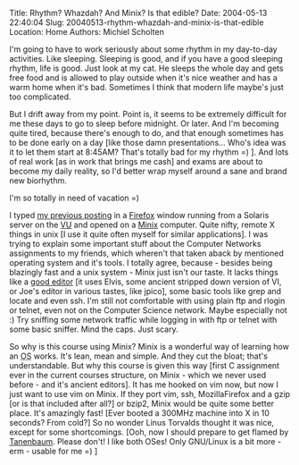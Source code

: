 Title: Rhythm? Whazdah? And Minix? Is that edible?
Date: 2004-05-13 22:40:04
Slug: 20040513-rhythm-whazdah-and-minix-is-that-edible
Location: Home
Authors: Michiel Scholten

<p>I'm going to have to work seriously about some rhythm in my day-to-day activities. Like sleeping. Sleeping is good, and if you have a good sleeping rhythm, life is good. Just look at my cat. He sleeps the whole day and gets free food and is allowed to play outside when it's nice weather and has a warm home when it's bad. Sometimes I think that modern life maybe's just too complicated.</p>
<p>But I drift away from my point. Point is, it seems to be extremely difficult for me these days to go to sleep before midnight. Or later. And I'm becoming quite tired, because there's enough to do, and that enough sometimes has to be done early on a day [like those damn presentations... Who's idea was it to let them start at 8:45AM? That's totally bad for my rhythm =) ]. And lots of real work [as in work that brings me cash] and exams are about to become my daily reality, so I'd better wrap myself around a sane and brand new biorhythm.</p>
<p>I'm so totally in need of vacation =)</p>

<p>I typed <a href="index.php?rantid=115">my previous posting</a> in a <a href="http://texturizer.net/firefox/index.html">Firefox</a> window running from a Solaris server on the <a href="http://www.cs.vu.nl">VU</a> and opened on a <a href="http://www.cs.vu.nl/~ast/minix.html">Minix</a> computer. Quite nifty, remote X things in unix [I use it quite often myself for similar applications]. I was trying to explain some important stuff about the Computer Networks assignments to my friends, which wheren't that taken aback by mentioned operating system and it's tools. I totally agree, because - besides being blazingly fast and a unix system - Minix just isn't our taste. It lacks things like a <a href="http://www.vim.org/">good editor</a> [it uses Elvis, some ancient stripped down version of VI, or Joe's editor in various tastes, like jpico], some basic tools like grep and locate and even ssh. I'm still not comfortable with using plain ftp and rlogin or telnet, even not on the Computer Science network. Maybe especially not :) Try sniffing some network traffic while logging in with ftp or telnet with some basic sniffer. Mind the caps. Just scary.</p>
<p>So why is this course using Minix? Minix is a wonderful way of learning how an <acronym title="Operating System">OS</acronym> works. It's lean, mean and simple. And they cut the bloat; that's understandable. But why this course is given this way [first C assignment ever in the current courses structure, on Minix - which we never used before - and it's ancient editors]. It has me hooked on vim now, but now I just want to use vim on Minix. If they port vim, ssh, MozillaFirefox and a gzip [or is that included after all?] or bzip2, Minix would be quite some better place. It's amazingly fast! [Ever booted a 300MHz machine into X in 10 seconds? From cold?] So no wonder Linus Torvalds thought it was nice, except for some shortcomings. [Ooh, now I should prepare to get flamed by <a href="http://www.cs.vu.nl/~ast/">Tanenbaum</a>. Please don't! I like both OSes! Only GNU/Linux is a bit more - erm - usable for me =) ]</p>